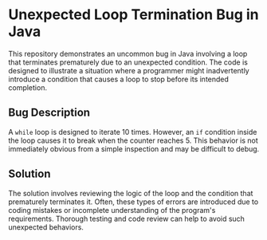 # Unexpected Loop Termination Bug in Java

This repository demonstrates an uncommon bug in Java involving a loop that terminates prematurely due to an unexpected condition. The code is designed to illustrate a situation where a programmer might inadvertently introduce a condition that causes a loop to stop before its intended completion. 

## Bug Description

A `while` loop is designed to iterate 10 times. However, an `if` condition inside the loop causes it to break when the counter reaches 5. This behavior is not immediately obvious from a simple inspection and may be difficult to debug. 

## Solution

The solution involves reviewing the logic of the loop and the condition that prematurely terminates it. Often, these types of errors are introduced due to coding mistakes or incomplete understanding of the program's requirements.  Thorough testing and code review can help to avoid such unexpected behaviors. 